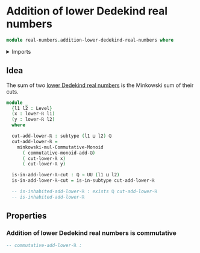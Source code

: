 # Addition of lower Dedekind real numbers

```agda
module real-numbers.addition-lower-dedekind-real-numbers where
```

<details><summary>Imports</summary>

```agda
open import elementary-number-theory.addition-rational-numbers
open import elementary-number-theory.additive-group-of-rational-numbers
open import elementary-number-theory.rational-numbers
open import elementary-number-theory.strict-inequality-rational-numbers

open import foundation.existential-quantification
open import foundation.subtypes
open import foundation.universe-levels

open import group-theory.minkowski-multiplication-commutative-monoids

open import real-numbers.lower-dedekind-real-numbers
```

</details>

## Idea

The sum of two [lower Dedekind real numbers](real-numbers.lower-dedekind-real-numbers.md)
is the Minkowski sum of their cuts.

```agda
module _
  {l1 l2 : Level}
  (x : lower-ℝ l1)
  (y : lower-ℝ l2)
  where

  cut-add-lower-ℝ : subtype (l1 ⊔ l2) ℚ
  cut-add-lower-ℝ =
    minkowski-mul-Commutative-Monoid
      ( commutative-monoid-add-ℚ)
      ( cut-lower-ℝ x)
      ( cut-lower-ℝ y)

  is-in-add-lower-ℝ-cut : ℚ → UU (l1 ⊔ l2)
  is-in-add-lower-ℝ-cut = is-in-subtype cut-add-lower-ℝ

  -- is-inhabited-add-lower-ℝ : exists ℚ cut-add-lower-ℝ
  -- is-inhabited-add-lower-ℝ
```

## Properties

### Addition of lower Dedekind real numbers is commutative

```agda
-- commutative-add-lower-ℝ :
```
